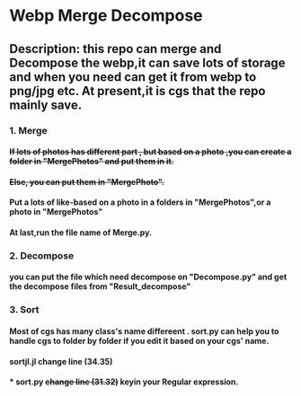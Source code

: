 # Webp Merge Decompose

## Description: this repo can merge and Decompose the webp,it can save lots of storage and when you need can get it from webp to png/jpg etc. At present,it is cgs that the repo mainly save.

### 1. Merge
#### ~~If lots of photos has different part , but based on a photo ,you can create a folder in "MergePhotos" and put them in it.~~
#### ~~Else, you can put them in "MergePhoto".~~
#### Put a lots of like-based on a photo in a folders in "MergePhotos",or a photo in "MergePhotos"
#### At last,run the file name of Merge.py.

### 2. Decompose
#### you can put the file which need decompose on "Decompose.py" and get the decompose files from "Result_decompose"

### 3. Sort
#### Most of cgs has many class's name differeent . sort.py can help you to handle cgs to folder by folder if you edit it based on your cgs' name. 
#### sortjl.jl change line (34.35)
#### * sort.py ~~change line (31.32)~~ keyin your Regular expression.